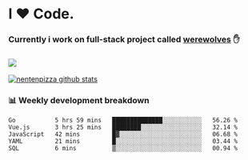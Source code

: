 # I ❤️ Code.
### Currently i work on full-stack project called [werewolves](https://github.com/nentenpizza/werewolves-backend) ✋

### ![](http://img.shields.io/badge/Go-language-blue?style=for-the-badge&logo=appveyor)
[![nentenpizza github stats](https://github-readme-stats.vercel.app/api?username=nentenpizza&count_private=true)](https://github.com/anuraghazra/github-readme-stats)

### 📊 Weekly development breakdown

<!--START_SECTION:waka-->
```text
Go           5 hrs 59 mins   ██████████████░░░░░░░░░░░   56.26 % 
Vue.js       3 hrs 25 mins   ████████░░░░░░░░░░░░░░░░░   32.14 % 
JavaScript   42 mins         █▓░░░░░░░░░░░░░░░░░░░░░░░   06.68 % 
YAML         21 mins         █░░░░░░░░░░░░░░░░░░░░░░░░   03.44 % 
SQL          6 mins          ▒░░░░░░░░░░░░░░░░░░░░░░░░   00.94 % 
```
<!--END_SECTION:waka-->

